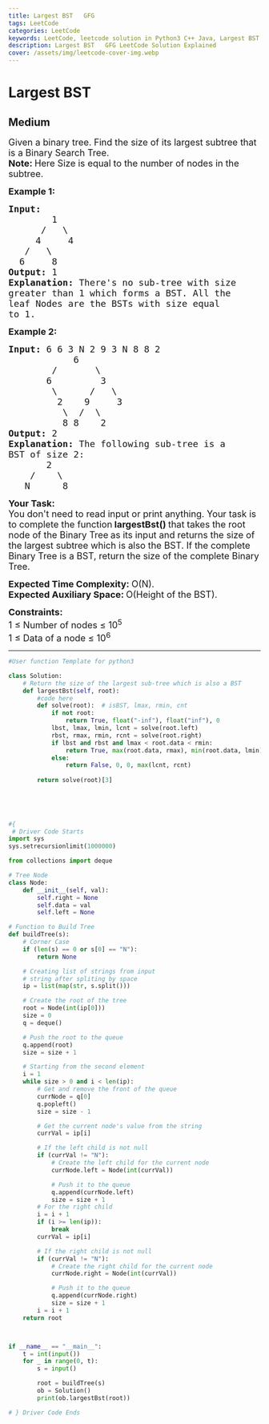 ```yaml
---
title: Largest BST   GFG
tags: LeetCode
categories: LeetCode
keywords: LeetCode, leetcode solution in Python3 C++ Java, Largest BST - GFG solution
description: Largest BST   GFG LeetCode Solution Explained
cover: /assets/img/leetcode-cover-img.webp
---
```



# Largest BST
## Medium
<div class="problems_problem_content__Xm_eO"><p><span style="font-size:18px">Given a binary tree. Find the size of its largest subtree that is a Binary Search Tree.<br>
<strong>Note: </strong>Here Size is equal to the number of nodes in the subtree.</span></p>

<p><span style="font-size:18px"><strong>Example 1:</strong></span></p>

<pre><span style="font-size:18px"><strong>Input:</strong>
&nbsp;       1
&nbsp;     /   \
&nbsp;    4     4
&nbsp;  /   \
&nbsp; 6     8<strong>
Output: </strong>1<strong>
Explanation: </strong>There's no sub-tree with size
greater than 1 which forms a BST. All the
leaf Nodes are the BSTs with size equal
to 1.</span>
</pre>

<p><span style="font-size:18px"><strong>Example 2:</strong></span></p>

<pre><span style="font-size:18px"><strong>Input: </strong>6 6 3 N 2 9 3 N 8 8 2
&nbsp;           6
&nbsp;       /       \
&nbsp;      6         3
&nbsp;       \      /   \
&nbsp;        2    9     3
&nbsp;         \  /  \
&nbsp;         8 8    2 <strong>
Output: </strong>2<strong>
Explanation: </strong>The following sub-tree is a
BST of size 2:&nbsp;
&nbsp; &nbsp; &nbsp;  2
&nbsp; &nbsp; /&nbsp; &nbsp; \&nbsp;
&nbsp;  N&nbsp; &nbsp; &nbsp; 8</span></pre>

<p><span style="font-size:18px"><strong>Your Task:</strong><br>
You don't need to read input or print anything. Your task is to complete the function</span><span style="font-size:18px"><strong> largestBst()&nbsp;</strong>that takes the root node of the Binary Tree<strong>&nbsp;</strong>as its input&nbsp;and returns the size&nbsp;of the largest subtree which is also the BST. If the complete Binary Tree is a BST, return the size of the complete Binary Tree.&nbsp;</span></p>

<p><span style="font-size:18px"><strong>Expected Time Complexity:&nbsp;</strong>O(N).<br>
<strong>Expected Auxiliary Space:&nbsp;</strong>O(Height of the BST).</span></p>

<p><span style="font-size:18px"><strong>Constraints:</strong><br>
1 ≤ Number of nodes ≤ 10<sup>5</sup><br>
1 ≤ Data of a node ≤ 10<sup>6</sup></span></p>
</div>

---




```python
#User function Template for python3

class Solution:
    # Return the size of the largest sub-tree which is also a BST
    def largestBst(self, root):
        #code here
        def solve(root):  # isBST, lmax, rmin, cnt 
            if not root: 
                return True, float("-inf"), float("inf"), 0
            lbst, lmax, lmin, lcnt = solve(root.left)
            rbst, rmax, rmin, rcnt = solve(root.right)
            if lbst and rbst and lmax < root.data < rmin:
                return True, max(root.data, rmax), min(root.data, lmin), 1 + lcnt + rcnt
            else:
                return False, 0, 0, max(lcnt, rcnt)
        
        return solve(root)[3]
        
        
        


#{ 
 # Driver Code Starts
import sys
sys.setrecursionlimit(1000000)

from collections import deque

# Tree Node
class Node:
    def __init__(self, val):
        self.right = None
        self.data = val
        self.left = None

# Function to Build Tree
def buildTree(s):
    # Corner Case
    if (len(s) == 0 or s[0] == "N"):
        return None

    # Creating list of strings from input
    # string after spliting by space
    ip = list(map(str, s.split()))

    # Create the root of the tree
    root = Node(int(ip[0]))
    size = 0
    q = deque()

    # Push the root to the queue
    q.append(root)
    size = size + 1

    # Starting from the second element
    i = 1
    while size > 0 and i < len(ip):
        # Get and remove the front of the queue
        currNode = q[0]
        q.popleft()
        size = size - 1

        # Get the current node's value from the string
        currVal = ip[i]

        # If the left child is not null
        if (currVal != "N"):
            # Create the left child for the current node
            currNode.left = Node(int(currVal))

            # Push it to the queue
            q.append(currNode.left)
            size = size + 1
        # For the right child
        i = i + 1
        if (i >= len(ip)):
            break
        currVal = ip[i]

        # If the right child is not null
        if (currVal != "N"):
            # Create the right child for the current node
            currNode.right = Node(int(currVal))

            # Push it to the queue
            q.append(currNode.right)
            size = size + 1
        i = i + 1
    return root



if __name__ == "__main__":
    t = int(input())
    for _ in range(0, t):
        s = input()

        root = buildTree(s)
        ob = Solution()
        print(ob.largestBst(root))

# } Driver Code Ends
```
